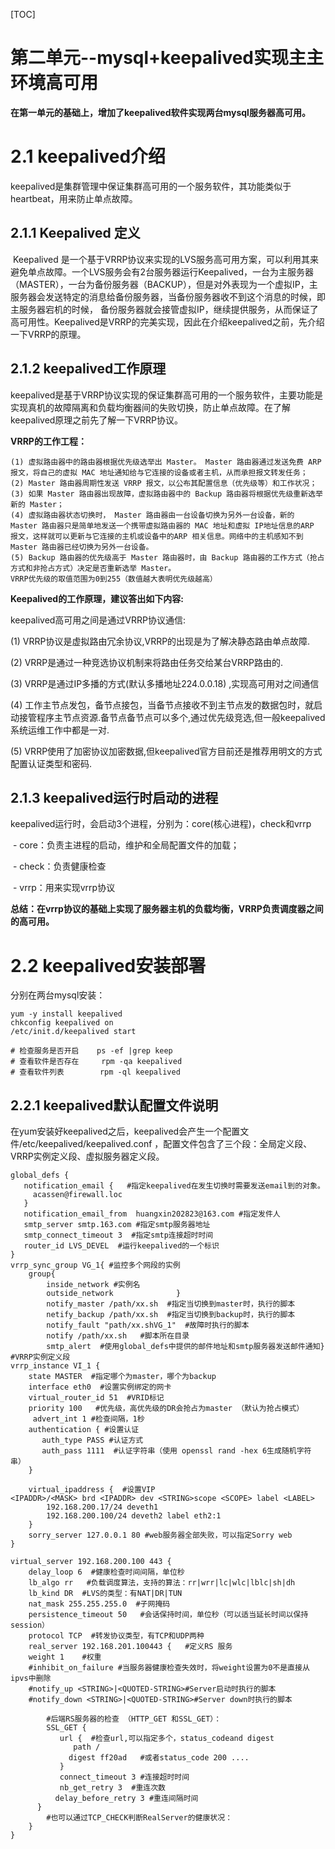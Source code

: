 [TOC]









# 第二单元--mysql+keepalived实现主主环境高可用

**在第一单元的基础上，增加了keepalived软件实现两台mysql服务器高可用。**



# 2.1 keepalived介绍

keepalived是集群管理中保证集群高可用的一个服务软件，其功能类似于heartbeat，用来防止单点故障。



## 2.1.1 Keepalived 定义

​       Keepalived 是一个基于VRRP协议来实现的LVS服务高可用方案，可以利用其来避免单点故障。一个LVS服务会有2台服务器运行Keepalived，一台为主服务器（MASTER），一台为备份服务器（BACKUP），但是对外表现为一个虚拟IP，主服务器会发送特定的消息给备份服务器，当备份服务器收不到这个消息的时候，即主服务器宕机的时候， 备份服务器就会接管虚拟IP，继续提供服务，从而保证了高可用性。Keepalived是VRRP的完美实现，因此在介绍keepalived之前，先介绍一下VRRP的原理。



## 2.1.2 keepalived工作原理

​	keepalived是基于VRRP协议实现的保证集群高可用的一个服务软件，主要功能是实现真机的故障隔离和负载均衡器间的失败切换，防止单点故障。在了解keepalived原理之前先了解一下VRRP协议。

**VRRP的工作工程：**

```
(1) 虚拟路由器中的路由器根据优先级选举出 Master。 Master 路由器通过发送免费 ARP 报文，将自己的虚拟 MAC 地址通知给与它连接的设备或者主机，从而承担报文转发任务；
(2) Master 路由器周期性发送 VRRP 报文，以公布其配置信息（优先级等）和工作状况；
(3) 如果 Master 路由器出现故障，虚拟路由器中的 Backup 路由器将根据优先级重新选举新的 Master；
(4) 虚拟路由器状态切换时， Master 路由器由一台设备切换为另外一台设备，新的 Master 路由器只是简单地发送一个携带虚拟路由器的 MAC 地址和虚拟 IP地址信息的ARP 报文，这样就可以更新与它连接的主机或设备中的ARP 相关信息。网络中的主机感知不到 Master 路由器已经切换为另外一台设备。
(5) Backup 路由器的优先级高于 Master 路由器时，由 Backup 路由器的工作方式（抢占方式和非抢占方式）决定是否重新选举 Master。
VRRP优先级的取值范围为0到255（数值越大表明优先级越高）
```

**Keepalived的工作原理，建议答出如下内容:**

keepalived高可用之间是通过VRRP协议通信:

(1) VRRP协议是虚拟路由冗余协议,VRRP的出现是为了解决静态路由单点故障.

(2) VRRP是通过一种竞选协议机制来将路由任务交给某台VRRP路由的.

(3) VRRP是通过IP多播的方式(默认多播地址224.0.0.18) ,实现高可用对之间通信

(4) 工作主节点发包，备节点接包，当备节点接收不到主节点发的数据包时，就启动接管程序主节点资源.备节点备节点可以多个,通过优先级竞选,但一般keepalived系统运维工作中都是一对.

(5) VRRP使用了加密协议加密数据,但keepalived官方目前还是推荐用明文的方式配置认证类型和密码.



## 2.1.3 keepalived运行时启动的进程

keepalived运行时，会启动3个进程，分别为：core(核心进程)，check和vrrp 

​    \- core：负责主进程的启动，维护和全局配置文件的加载；

​    \- check：负责健康检查

​    \- vrrp：用来实现vrrp协议

**总结：在vrrp协议的基础上实现了服务器主机的负载均衡，VRRP负责调度器之间的高可用。**



# 2.2 keepalived安装部署

分别在两台mysql安装：

```shell
yum -y install keepalived
chkconfig keepalived on
/etc/init.d/keepalived start

# 检查服务是否开启	  ps -ef |grep keep 
# 查看软件是否存在	   rpm -qa keepalived  
# 查看软件列表		rpm -ql keepalived  
```



## 2.2.1 keepalived默认配置文件说明

​	在yum安装好keepalived之后，keepalived会产生一个配置文件/etc/keepalived/keepalived.conf ，配置文件包含了三个段：全局定义段、VRRP实例定义段、虚拟服务器定义段。

```shell
global_defs {
   notification_email {   #指定keepalived在发生切换时需要发送email到的对象。
     acassen@firewall.loc
   }
   notification_email_from  huangxin202823@163.com #指定发件人
   smtp_server smtp.163.com #指定smtp服务器地址
   smtp_connect_timeout 3  #指定smtp连接超时时间
   router_id LVS_DEVEL  #运行keepalived的一个标识
}
vrrp_sync_group VG_1{ #监控多个网段的实例              
    group{              
        inside_network #实例名              
        outside_network              }
        notify_master /path/xx.sh  #指定当切换到master时，执行的脚本       
        netify_backup /path/xx.sh  #指定当切换到backup时，执行的脚本       
        notify_fault "path/xx.shVG_1"  #故障时执行的脚本       
        notify /path/xx.sh   #脚本所在目录       
        smtp_alert  #使用global_defs中提供的邮件地址和smtp服务器发送邮件通知}
#VRRP实例定义段
vrrp_instance VI_1 {
    state MASTER  #指定哪个为master，哪个为backup
    interface eth0  #设置实例绑定的网卡
    virtual_router_id 51  #VRID标记
    priority 100   #优先级，高优先级的DR会抢占为master （默认为抢占模式）
     advert_int 1 #检查间隔，1秒
    authentication { #设置认证
       auth_type PASS #认证方式
       auth_pass 1111  #认证字符串（使用 openssl rand -hex 6生成随机字符串）
    }

    virtual_ipaddress {  #设置VIP
<IPADDR>/<MASK> brd <IPADDR> dev <STRING>scope <SCOPE> label <LABEL>
        192.168.200.17/24 deveth1
        192.168.200.100/24 deveth2 label eth2:1
    }
    sorry_server 127.0.0.1 80 #web服务器全部失败，可以指定Sorry web
}
  
virtual_server 192.168.200.100 443 {
    delay_loop 6  #健康检查时间间隔，单位秒
    lb_algo rr   #负载调度算法，支持的算法：rr|wrr|lc|wlc|lblc|sh|dh
    lb_kind DR  #LVS的类型：有NAT|DR|TUN
    nat_mask 255.255.255.0  #子网掩码
    persistence_timeout 50   #会话保持时间，单位秒（可以适当延长时间以保持session）
    protocol TCP  #转发协议类型，有TCP和UDP两种
    real_server 192.168.201.100443 {   #定义RS 服务
    weight 1	#权重
    #inhibit_on_failure #当服务器健康检查失效时，将weight设置为0不是直接从ipvs中删除
    #notify_up <STRING>|<QUOTED-STRING>#Server启动时执行的脚本
    #notify_down <STRING>|<QUOTED-STRING>#Server down时执行的脚本
 
        #后端RS服务器的检查 （HTTP_GET 和SSL_GET）：
        SSL_GET { 
           url {  #检查url,可以指定多个，status_codeand digest
              path /
             digest ff20ad   #或者status_code 200 ....
           }
           connect_timeout 3 #连接超时时间
           nb_get_retry 3  #重连次数
          delay_before_retry 3 #重连间隔时间
      }
        #也可以通过TCP_CHECK判断RealServer的健康状况：
    }
}
```











